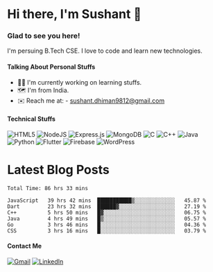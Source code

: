 # Hi there, I'm Sushant 👋
### Glad to see you here!
I'm persuing B.Tech CSE. I love to code and learn new technologies.

#### Talking About Personal Stuffs
<ul>
  <li>🧑‍💻 I'm currently working on learning stuffs.</li>
  <li>🗺️ I'm from India.</li>
  <li>✉️ Reach me at: - <a href="mailto:sushant.dhiman9812@gmail.com">sushant.dhiman9812@gmail.com</a></li>
</ul>

#### Technical Stuffs
![HTML5](https://img.shields.io/badge/html5-%23E34F26.svg?style=for-the-badge&logo=html5&logoColor=white)
![NodeJS](https://img.shields.io/badge/node.js-6DA55F?style=for-the-badge&logo=node.js&logoColor=white)
![Express.js](https://img.shields.io/badge/express.js-%23404d59.svg?style=for-the-badge&logo=express&logoColor=%2361DAFB)
![MongoDB](https://img.shields.io/badge/MongoDB-%234ea94b.svg?style=for-the-badge&logo=mongodb&logoColor=white)
![C](https://img.shields.io/badge/c-%2300599C.svg?style=for-the-badge&logo=c&logoColor=white)
![C++](https://img.shields.io/badge/c++-%2300599C.svg?style=for-the-badge&logo=c%2B%2B&logoColor=white)
![Java](https://img.shields.io/badge/java-%23ED8B00.svg?style=for-the-badge&logo=java&logoColor=white)
![Python](https://img.shields.io/badge/python-3670A0?style=for-the-badge&logo=python&logoColor=ffdd54)
![Flutter](https://img.shields.io/badge/Flutter-%2302569B.svg?style=for-the-badge&logo=Flutter&logoColor=white)
![Firebase](https://img.shields.io/badge/firebase-%23039BE5.svg?style=for-the-badge&logo=firebase)
![WordPress](https://img.shields.io/badge/WordPress-%23117AC9.svg?style=for-the-badge&logo=WordPress&logoColor=white)

# Latest Blog Posts
<!-- BLOG-POST-LIST:START -->
<!-- BLOG-POST-LIST:END -->

<!--START_SECTION:waka-->

```text
Total Time: 86 hrs 33 mins

JavaScript   39 hrs 42 mins  ███████████▒░░░░░░░░░░░░░   45.87 %
Dart         23 hrs 32 mins  ██████▓░░░░░░░░░░░░░░░░░░   27.19 %
C++          5 hrs 50 mins   █▓░░░░░░░░░░░░░░░░░░░░░░░   06.75 %
Java         4 hrs 49 mins   █▒░░░░░░░░░░░░░░░░░░░░░░░   05.57 %
Go           3 hrs 46 mins   █░░░░░░░░░░░░░░░░░░░░░░░░   04.36 %
CSS          3 hrs 16 mins   █░░░░░░░░░░░░░░░░░░░░░░░░   03.79 %
```

<!--END_SECTION:waka-->

#### Contact Me
<a href="mailto:sushant.dhiman9812@gmail.com">![Gmail](https://img.shields.io/badge/Gmail-D14836?style=for-the-badge&logo=gmail&logoColor=white)</a>
<a href="https://linkedin.com/in/sushant102004">![LinkedIn](https://img.shields.io/badge/linkedin-%230077B5.svg?style=for-the-badge&logo=linkedin&logoColor=white)</a>

